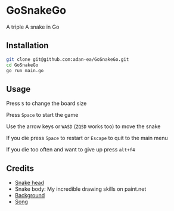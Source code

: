 # GoSnakeGo
A triple A snake in Go

## Installation

```bash
git clone git@github.com:adan-ea/GoSnakeGo.git
cd GoSnakeGo
go run main.go
```

## Usage
Press `S` to change the board size

Press `Space` to start the game

Use the arrow keys or `WASD` (`ZQSD` works too) to move the snake

If you die press `Space` to restart or `Escape` to quit to the main menu

If you die too often and want to give up press `alt+f4`

## Credits

- [Snake head](https://www.instagram.com/meyuuart/)
- Snake body: My incredible drawing skills on paint.net 
- [Background](https://kenney.nl/assets/rolling-ball-assets)
- [Song](https://www.youtube.com/watch?v=7TqGvfx1Xvs)